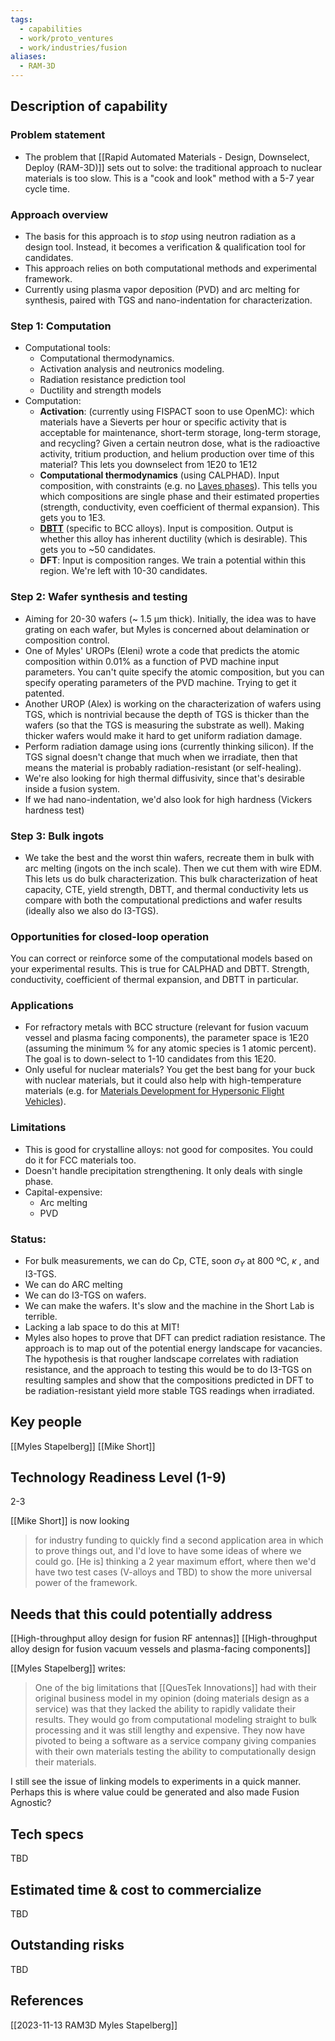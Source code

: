 ```yaml
---
tags:
  - capabilities
  - work/proto_ventures
  - work/industries/fusion
aliases:
  - RAM-3D
---
```

## Description of capability
### Problem statement
- The problem that [[Rapid Automated Materials - Design, Downselect, Deploy (RAM-3D)]] sets out to solve: the traditional approach to nuclear materials is too slow. This is a "cook and look" method with a 5-7 year cycle time.

### Approach overview
- The basis for this approach is to *stop* using neutron radiation as a design tool. Instead, it becomes a verification & qualification tool for candidates.
- This approach relies on both computational methods and experimental framework.
- Currently using plasma vapor deposition (PVD) and arc melting for synthesis, paired with TGS and nano-indentation for characterization.

### Step 1: Computation
- Computational tools:
	- Computational thermodynamics.
	- Activation analysis and neutronics modeling.
	- Radiation resistance prediction tool
	- Ductility and strength models
- Computation:
	- **Activation**: (currently using FISPACT soon to use OpenMC): which materials have a Sieverts per hour or specific activity that is acceptable for maintenance, short-term storage, long-term storage, and recycling? Given a certain neutron dose, what is the radioactive activity, tritium production, and helium production over time of this material? This lets you downselect from 1E20 to 1E12
	- **Computational thermodynamics** (using CALPHAD).  Input composition, with constraints (e.g. no [Laves phases](https://en.wikipedia.org/wiki/Laves_phase)). This tells you which compositions are single phase and their estimated properties (strength, conductivity, even coefficient of thermal expansion). This gets you to 1E3.
	- **[DBTT](https://en.wikipedia.org/wiki/Ductility)** (specific to BCC alloys). Input is composition. Output is whether this alloy has inherent ductility (which is desirable). This gets you to ~50 candidates.
	- **DFT**: Input is composition ranges. We train a potential within this region. We're left with 10-30 candidates.

### Step 2: Wafer synthesis and testing
- Aiming for 20-30 wafers (~ 1.5 µm thick). Initially, the idea was to have grating on each wafer, but Myles is concerned about delamination or composition control.
- One of Myles' UROPs (Eleni) wrote a code that predicts the atomic composition within 0.01% as a function of PVD machine input parameters. You can't quite specify the atomic composition, but you can specify operating parameters of the PVD machine. Trying to get it patented.
- Another UROP (Alex) is working on the characterization of wafers using TGS, which is nontrivial because the depth of TGS is thicker than the wafers (so that the TGS is measuring the substrate as well). Making thicker wafers would make it hard to get uniform radiation damage. 
- Perform radiation damage using ions (currently thinking silicon). If the TGS signal doesn't change that much when we irradiate, then that means the material is probably radiation-resistant (or self-healing).
- We're also looking for high thermal diffusivity, since that's desirable inside a fusion system.
- If we had nano-indentation, we'd also look for high hardness (Vickers hardness test)

### Step 3: Bulk ingots
- We take the best and the worst thin wafers, recreate them in bulk with arc melting (ingots on the inch scale). Then we cut them with wire EDM. This lets us do bulk characterization. This bulk characterization of heat capacity, CTE, yield strength, DBTT, and thermal conductivity lets us compare with both the computational predictions and wafer results (ideally also we also do I3-TGS).

### Opportunities for closed-loop operation
You can correct or reinforce some of the computational models based on your experimental results. This is true for CALPHAD and DBTT. Strength, conductivity, coefficient of thermal expansion, and DBTT in particular.

### Applications
- For refractory metals with BCC structure (relevant for fusion vacuum vessel and plasma facing components), the parameter space is 1E20 (assuming the minimum % for any atomic species is 1 atomic percent). The goal is to down-select to 1-10 candidates from this 1E20.
- Only useful for nuclear materials? You get the best bang for your buck with nuclear materials, but it could also help with high-temperature materials (e.g. for [Materials Development for Hypersonic Flight Vehicles](https://ntrs.nasa.gov/api/citations/20070004792/downloads/20070004792.pdf)).

### Limitations
- This is good for crystalline alloys: not good for composites. You could do it for FCC materials too. 
- Doesn't handle precipitation strengthening. It only deals with single phase.
- Capital-expensive:
	- Arc melting
	- PVD

### Status:
- For bulk measurements, we can do Cp, CTE, soon $\sigma_Y$ at 800 ºC, $\kappa$ , and I3-TGS.
- We can do ARC melting
- We can do I3-TGS on wafers. 
- We can make the wafers. It's slow and the machine in the Short Lab is terrible.
- Lacking a lab space to do this at MIT!
- Myles also hopes to prove that DFT can predict radiation resistance. The approach is to map out of the potential energy landscape for vacancies. The hypothesis is that rougher landscape correlates with radiation resistance, and the approach to testing this would be to do I3-TGS on resulting samples and show that the compositions predicted in DFT to be radiation-resistant yield more stable TGS readings when irradiated.

## Key people
[[Myles Stapelberg]]
[[Mike Short]]

## Technology Readiness Level (1-9)
2-3

[[Mike Short]] is now looking
>for industry funding to quickly find a second application area in which to prove things out, and I'd love to have some ideas of where we could go. [He is] thinking a 2 year maximum effort, where then we'd have two test cases (V-alloys and TBD) to show the more universal power of the framework.

## Needs that this could potentially address
[[High-throughput alloy design for fusion RF antennas]]
[[High-throughput alloy design for fusion vacuum vessels and plasma-facing components]]

[[Myles Stapelberg]] writes:
>One of the big limitations that [[QuesTek Innovations]] had with their original business model in my opinion (doing materials design as a service) was that they lacked the ability to rapidly validate their results. They would go from computational modeling straight to bulk processing and it was still lengthy and expensive. They now have pivoted to being a software as a service company giving companies with their own materials testing the ability to computationally design their materials.

I still see the issue of linking models to experiments in a quick manner. Perhaps this is where value could be generated and also made Fusion Agnostic?

## Tech specs
TBD

## Estimated time & cost to commercialize
TBD

## Outstanding risks
TBD

## References
[[2023-11-13 RAM3D Myles Stapelberg]]